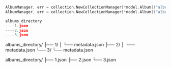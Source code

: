 ```file.go
AlbumManager, err = collection.NewCollectionManager[*model.Album]("albums.json", false)
AlbumManager, err = collection.NewCollectionManager[*model.Album]("albums_directory", false)

albums_directory
----1.json
----2.json
----3.json
```

albums_directory/
├── 1/
│ └── metadata.json
├── 2/
│ └── metadata.json
└── 3/
└── metadata.json

albums_directory/
├── 1.json
├── 2.json
└── 3.json